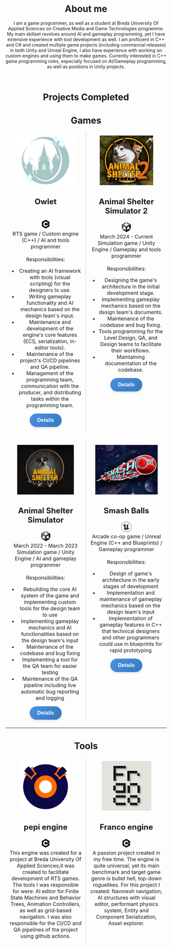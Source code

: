 
<head>
    <meta charset="UTF-8">
    <meta name="viewport" content="width=device-width, initial-scale=1.0">
    <title>Image Links with Descriptions</title>
    <style>
        .container-wrapper {
        display: flex;
        width: 100%;
        height: 100%;
        justify-content: start;
        align-content:center;
        align-items: flex-start; /* Align items from the top */
        }
        .container {
            display: flex;
            flex-direction: column;
            flex: 1;
            margin: 1px;
            padding: 10px;
            align-items: center;
            align-content:flex-start;
            justify-content: flex-start; /* Align content at the top */
        }
        .container:not(:last-child) {
            border-right: 1px solid #ccc;
        }
        .description {
            margin: 0 !important;
            padding: 0 !important;
            font-size: 16px;
            text-align: center;
            top: 0;
        }
        .avatar
        {
                max-width:230px;
                max-height:155px;
        }
        .pretty-button {
    background: linear-gradient(135deg, #4a90e2, #357ABD); /* Toned-down blue gradient */
    border: none;
    border-radius: 25px; /* Rounded edges */
    color: white; /* White text */
    padding: 12px 24px; /* Comfortable padding */
    font-size: 16px; /* Readable font size */
    font-weight: bold;
    cursor: pointer; /* Pointer cursor on hover */
    box-shadow: 0 4px 6px rgba(0, 0, 0, 0.1); /* Soft shadow for depth */
    transition: all 0.3s ease; /* Smooth transitions */
}
.pretty-button:hover {
    background: linear-gradient(135deg, #357ABD, #4a90e2); /* Slightly reversed gradient on hover */
    box-shadow: 0 6px 10px rgba(0, 0, 0, 0.2); /* Slightly deeper shadow */
    transform: translateY(-2px); /* Slight lift on hover */
}
.pretty-button:active {
    background: linear-gradient(135deg, #326da8, #2d6a9f); /* Darker blues for active state */
    box-shadow: 0 2px 4px rgba(0, 0, 0, 0.2); /* Smaller shadow on click */
    transform: translateY(1px); /* Button press effect */
}
/* Media query for smaller screens (e.g., tablets and phones) */
@media (max-width: 768px) {
    .container-wrapper {
        flex-direction: column; /* Stack containers vertically */
    }
    .container:not(:last-child) {
        border-right: none; /* Remove the right border */
        border-bottom: 1px solid #ccc; /* Add bottom border for separation */
    }
}
    </style>
        <link src="http://maxcdn.bootstrapcdn.com/font-awesome/4.1.0/css/font-awesome.min.css" rel="stylesheet">
</head>

<div>

<h1 style = "text-align: center"> About me </h1>

<p style= "text-align:center">
I am a game programmer, as well as a student at Breda University Of Applied Sciences on Creative Media and Game Technologies programme. My main skillset revolves around AI and gameplay programming, yet I have extensive experience with tool development as well. I am proficient in C++ and C# and created multiple game projects (including commercial releases) in both Unity and Unreal Engine, I also have experience with working on custom engines and using them to make games. 
Currently interested in C++ game programming roles, especially focused on AI/Gameplay programming, as well as positions in Unity projects.
</p>

</div>

<div>
<br/>
<h1 style = "text-align: center"> Projects Completed </h1>

<h1 style = "text-align: center">Games</h1>

 <div class="container-wrapper">
    <!-- Container 1 -->
    <div class="container">
        <a href="https://buas.itch.io/owlet" target="_blank">
            <img class="avatar" src="Images/owlet.png" alt="Placeholder Image" />
        </a>
        <div class="description">
            <h2>Owlet</h2>
            <br />
            <img src="Images/cpp.svg" alt="C++" style="width:32px" />
            <br />
            RTS game / Custom engine (C++) / AI and tools programmer
            <br /><br />
            Responsibilities:
            <ul>
                <li>Creating an AI framework with tools (visual scripting) for the designers to use.</li>
                <li>Writing gameplay functionality and AI mechanics based on the design team's input.</li>
                <li>Maintenance and development of the engine's core features (ECS, serialization, in-editor tools).</li>
                <li>Maintenance of the project's CI/CD pipelines and QA pipeline.</li>
                <li>Management of the programming team, communication with the producer, and distributing tasks within the programming team.</li>
            </ul>
            <button class = "pretty-button"> Details</button>
        </div>
    </div>
    <!-- Container 2 -->
    <div class="container">
        <a href="https://store.steampowered.com/app/2658510/Animal_Shelter_2/" target="_blank">
            <img src="Images/Animal2.png" class="avatar" alt="Placeholder Image" />
        </a>
        <div class="description">
            <h2>Animal Shelter Simulator 2</h2>
            <img src="Images/unity.png" alt="Unity" style="width:32px" />
            <br />
            March 2024 - Current
            <br />
            Simulation game / Unity Engine / Gameplay and tools programmer
            <br /><br />
            Responsibilities:
            <ul>
                <li>Designing the game's architecture in the initial development stage.</li>
                <li>Implementing gameplay mechanics based on the design team's documents.</li>
                <li>Maintenance of the codebase and bug fixing.</li>
                <li>Tools programming for the Level Design, QA, and Design teams to facilitate their workflows.</li>
                <li>Maintaining documentation of the codebase.</li>
            </ul>
        </div>
        <button class= "pretty-button"> Details</button>
    </div>
</div>

<br/>
<br/>
<div class="container-wrapper">
    <!-- Container 1 -->
    <div class="container">
        <a href="https://store.steampowered.com/app/1239320/Animal_Shelter/" target="_blank">
            <img src="Images/Animal 1.png" alt="Placeholder Image" class="avatar" />
        </a>
        <div class="description">
            <h2>Animal Shelter Simulator</h2>
            <img src="Images/unity.png" alt="Unity" style="width:32px" />
            <br />
            March 2022 - March 2023
            <br />
            Simulation game / Unity Engine / AI and gameplay programmer
            <br /><br />
            Responsibilities:
            <ul>
                <li>Rebuilding the core AI system of the game and implementing custom tools for the design team to use</li>
                <li>Implementing gameplay mechanics and AI functionalities based on the design team's input</li>
                <li>Maintenance of the codebase and bug fixing</li>
                <li>Implementing a tool for the QA team for easier testing</li>
                <li>Maintenance of the QA pipeline including live automatic bug reporting and logging</li>
            </ul>
        </div>
        <button class= "pretty-button"> Details</button>
    </div>
    <!-- Container 2 -->
    <div class="container">
        <a href="https://vittoriobellinello.itch.io/team-moth" target="_blank">
            <img src="Images/Smash balls.png" alt="Placeholder Image" class="avatar" />
        </a>
        <div class="description">
            <h2>Smash Balls</h2>
            <svg xmlns="http://www.w3.org/2000/svg" width="2em" height="2em" viewBox="0 0 24 24">
                <path fill="currentColor"
                    d="M12 0a12 12 0 1 0 12 12A12 12 0 0 0 12 0m0 23.52A11.52 11.52 0 1 1 23.52 12A11.52 11.52 0 0 1 12 23.52m7.13-9.791c-.206.997-1.126 3.557-4.06 4.942l-1.179-1.325l-1.988 2a7.34 7.34 0 0 1-5.804-2.978a3 3 0 0 0 .65.123c.326.006.678-.114.678-.66v-5.394a.89.89 0 0 0-1.116-.89c-.92.212-1.656 2.509-1.656 2.509a7.3 7.3 0 0 1 2.528-5.597a7.4 7.4 0 0 1 3.73-1.721c-1.006.573-1.57 1.507-1.57 2.29c0 1.262.76 1.109.984.923v7.28a1.2 1.2 0 0 0 .148.256a1.08 1.08 0 0 0 .88.445c.76 0 1.747-.868 1.747-.868V9.172c0-.6-.452-1.324-.905-1.572c0 0 .838-.149 1.484.346a6 6 0 0 1 .387-.425c1.508-1.48 2.929-1.902 4.112-2.112c0 0-2.151 1.69-2.151 3.96c0 1.687.043 5.801.043 5.801c.799.771 1.986-.342 3.059-1.441Z"/>
            </svg>
            <br />
            Arcade co-op game / Unreal Engine (C++ and Blueprints) / Gameplay programmer
            <br /><br />
            Responsibilities:
            <ul>
                <li>Design of game's architecture in the early stages of development</li>
                <li>Implementation and maintenance of gameplay mechanics based on the design team's input</li>
                <li>Implementation of gameplay features in C++ that technical designers and other programmers could use in blueprints for rapid prototyping</li>
            </ul>
        </div>
        <button class= "pretty-button"> Details</button>
    </div>
</div>

<hr/>
<h1 style = "text-align: center">Tools</h1>

 <div class="container-wrapper">
        <div class="container">
            <a href="https://www.example.com" target="_blank">
                <img src="Images/pepi_engine_logo_small.png" alt="Placeholder Image" class="avatar"/>
            </a>
  <div class="description">
                <h2>pepi engine</h2>
                        <img src = "Images/cpp.svg" alt="C++" style = "width:32px"/>
                        <br/>
                This engine was created for a project at Breda University Of Applied Sciences,it was created to facilitate development of RTS games. The tools I was responsible for were: AI editor for Finite State Machines and Behavior Trees, Animation Controllers, as well as grid-based navigation. I was also responsible for the CI/CD and QA pipelines of the project using github actions.
            </div>
        </div>
        <div class="container">
            <a href="https://github.com/FLuczak/Franco-engine" target="_blank">
                <img src="Images/Franco.png" alt="Placeholder Image" class="avatar"/>
            </a>
            <div class="description">
                <h2>Franco engine</h2>
                                        <img src = "Images/cpp.svg" alt="C++" style = "width:32px"/>
                        <br/>
                A passion project created in my free time. The engine is quite universal, yet its main benchmark and target game genre is bullet hell, top-down roguelikes. For this project I created: Navmesh navigation, AI structures with visual editor, performant physics system, Entity and Component Serialization, Asset explorer.
            </div>
        </div>
</div>


</div>
